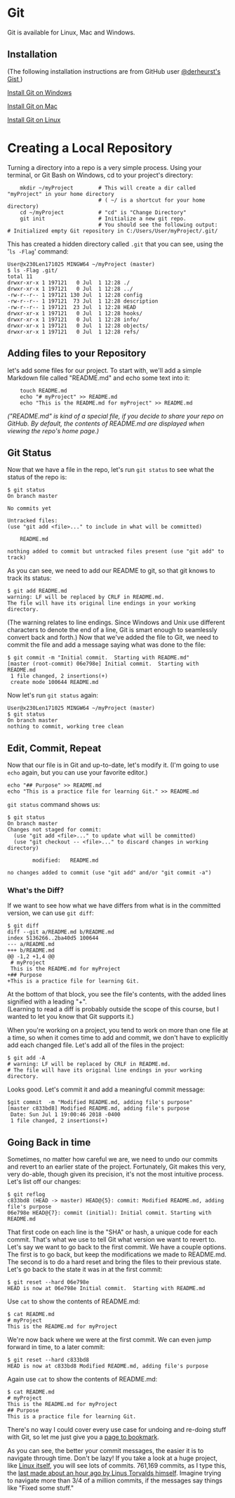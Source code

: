 # Git

Git is available for Linux, Mac and Windows.  

## Installation
(The following installation instructions are from GitHub user [@derheurst's Gist ](https://gist.github.com/derhuerst/1b15ff4652a867391f03))

[Install Git on Windows](https://github.com/mmdc-net/curriculum/blob/master/git-install-windows.md)

[Install Git on Mac](https://github.com/mmdc-net/curriculum/blob/master/git-install-mac.md)

[Install Git on Linux](https://github.com/mmdc-net/curriculum/blob/master/git-install-linux.md)

# Creating a Local Repository
Turning a directory into a repo is a very simple process.  Using your terminal, or Git Bash on Windows, cd to your project's directory:
````
    mkdir ~/myProject        # This will create a dir called "myProject" in your home directory
                             # ( ~/ is a shortcut for your home directory)
    cd ~/myProject           # "cd" is "Change Directory"
    git init                 # Initialize a new git repo.
                             # You should see the following output:
# Initialized empty Git repository in C:/Users/User/myProject/.git/
````
This has created a hidden directory called `.git` that you can see, using the '`ls -Flag`' command:
````
User@x230Len171025 MINGW64 ~/myProject (master)
$ ls -Flag .git/
total 11
drwxr-xr-x 1 197121   0 Jul  1 12:28 ./
drwxr-xr-x 1 197121   0 Jul  1 12:28 ../
-rw-r--r-- 1 197121 130 Jul  1 12:28 config
-rw-r--r-- 1 197121  73 Jul  1 12:28 description
-rw-r--r-- 1 197121  23 Jul  1 12:28 HEAD
drwxr-xr-x 1 197121   0 Jul  1 12:28 hooks/
drwxr-xr-x 1 197121   0 Jul  1 12:28 info/
drwxr-xr-x 1 197121   0 Jul  1 12:28 objects/
drwxr-xr-x 1 197121   0 Jul  1 12:28 refs/

````
## Adding files to your Repository
let's add some files for our project.  To start with, we'll add a simple Markdown file called "README.md" and echo some text into it:
````
    touch README.md
    echo "# myProject" >> README.md
    echo "This is the README.md for myProject" >> README.md
````
*("README.md" is kind of a special file, if you decide to share your repo on GitHub.  By default, the contents of README.md are displayed when viewing the repo's home page.)*
## Git Status
Now that we have a file in the repo, let's run `git status` to see what the status of the repo is:
````
$ git status
On branch master

No commits yet

Untracked files:
(use "git add <file>..." to include in what will be committed)

    README.md

nothing added to commit but untracked files present (use "git add" to track)
````
As you can see, we need to add our README to git, so that git knows to track its status:
````
$ git add README.md
warning: LF will be replaced by CRLF in README.md.
The file will have its original line endings in your working directory.
````
(The warning relates to line endings.  Since Windows and Unix use different characters to denote the end of a line, Git is smart enough to seamlessly convert back and forth.)
Now that we've added the file to Git, we need to commit the file and add a message saying what was done to the file:
```term
$ git commit -m "Initial commit.  Starting with README.md"
[master (root-commit) 06e798e] Initial commit.  Starting with README.md
 1 file changed, 2 insertions(+)
 create mode 100644 README.md
````
Now let's run `git status` again:
```term
User@x230Len171025 MINGW64 ~/myProject (master)
$ git status
On branch master
nothing to commit, working tree clean
```
## Edit, Commit, Repeat
Now that our file is in Git and up-to-date, let's modify it. (I'm going to use `echo` again, but you can use your favorite editor.)
````
echo "## Purpose" >> README.md
echo "This is a practice file for learning Git." >> README.md
````
`git status` command shows us:
````
$ git status
On branch master
Changes not staged for commit:
  (use "git add <file>..." to update what will be committed)
  (use "git checkout -- <file>..." to discard changes in working directory)

        modified:   README.md

no changes added to commit (use "git add" and/or "git commit -a")
````
### What's the Diff?
If we want to see how what we have differs from what is in the committed version, we can use `git diff`:
```
$ git diff
diff --git a/README.md b/README.md
index 5136266..2ba40d5 100644
--- a/README.md
+++ b/README.md
@@ -1,2 +1,4 @@
 # myProject
 This is the README.md for myProject
+## Purpose
+This is a practice file for learning Git.

```
At the bottom of that block, you see the file's contents, with the added lines signified with a leading "+".  
(Learning to read a diff is probably outside the scope of this course, but I wanted to let you know that Git supports it.)

When you're working on a project, you tend to work on more than one file at a time, so when it comes time to add and commit, we don't have to explicitly add each changed file.  Let's add all of the files in the project:
```
$ git add -A
# warning: LF will be replaced by CRLF in README.md.
# The file will have its original line endings in your working directory.
```
Looks good.  Let's commit it and add a meaningful commit message:
```
$git commit  -m "Modified README.md, adding file's purpose"
[master c833bd8] Modified README.md, adding file's purpose
 Date: Sun Jul 1 19:00:46 2018 -0400
 1 file changed, 2 insertions(+)
```
## Going Back in time
Sometimes, no matter how careful we are, we need to undo our commits and revert to an earlier state of the project.  Fortunately, Git makes this very, very do-able, though given its precision, it's not the most intuitive process.  Let's list off our changes:
```
$ git reflog
c833bd8 (HEAD -> master) HEAD@{5}: commit: Modified README.md, adding file's purpose
06e798e HEAD@{7}: commit (initial): Initial commit. Starting with README.md
```
That first code on each line is the "SHA" or hash, a unique code for each commit.  That's what we use to tell Git what version we want to revert to.  Let's say we want to go back to the first commit.  We have a couple options.  The first is to go back, but keep the modifications we made to README.md.  The second is to do a hard reset and bring the files to their previous state.
Let's go back to the state it was in at the first commit:
```
$ git reset --hard 06e798e
HEAD is now at 06e798e Initial commit.  Starting with README.md
```
Use `cat` to show the contents of README.md:
```
$ cat README.md
# myProject
This is the README.md for myProject
```
We're now back where we were at the first commit.  We can even jump forward in time, to a later commit:
```
$ git reset --hard c833bd8
HEAD is now at c833bd8 Modified README.md, adding file's purpose
```
Again use `cat` to show the contents of README.md:
```
$ cat README.md
# myProject
This is the README.md for myProject
## Purpose
This is a practice file for learning Git.
```
There's no way I could cover every use case for undoing and re-doing stuff with Git, so let me just give you a [page to bookmark](https://blog.github.com/2015-06-08-how-to-undo-almost-anything-with-git/).

As you can see, the better your commit messages, the easier it is to navigate through time.  Don't be lazy!
If you take a look at a huge project, like [Linux itself](https://github.com/torvalds/linux), you will see lots of commits.  761,169 commits, as I type this, the [last made about an hour ago by Linus Torvalds himself](https://github.com/torvalds/linux/commit/021c91791a5e7e85c567452f1be3e4c2c6cb6063).  Imagine trying to navigate more than 3/4 of a million commits, if the messages say things like "Fixed some stuff."
